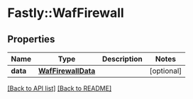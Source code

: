 # Fastly::WafFirewall

## Properties

| Name | Type | Description | Notes |
| ---- | ---- | ----------- | ----- |
| **data** | [**WafFirewallData**](WafFirewallData.md) |  | [optional] |

[[Back to API list]](../../README.md#endpoints) [[Back to README]](../../README.md)

